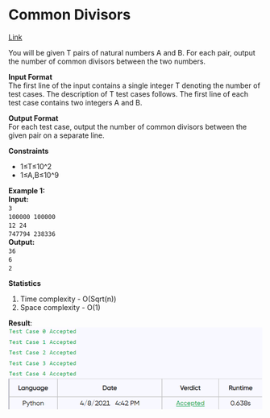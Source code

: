 # Common Divisors

[Link](https://renaissance.programmingpathshala.com/practice/41?sectionId=1&moduleId=1&topicId=2&subtopicId=25&homeworkId=5)

You will be given T pairs of natural numbers A and B.
For each pair, output the number of common divisors between the two numbers.

**Input Format**  
The first line of the input contains a single integer T denoting the number of test cases.
The description of T test cases follows.
The first line of each test case contains two integers A and B.

**Output Format**  
For each test case, output the number of common divisors between the given pair on a separate line.

**Constraints**

- 1≤T≤10^2
- 1≤A,B≤10^9

**Example 1:**  
**Input:**  
`3`  
`100000 100000`  
`12 24`  
`747794 238336`  
**Output:**  
`36`  
`6`  
`2`

**Statistics**

1. Time complexity - O(Sqrt(n))
2. Space complexity - O(1)

**Result**:  
![Result image](https://github.com/SanjampreetSingh/PP/blob/master/Programming%20Pathshala/Mathematics%20Code/Common%20Divisors/image.jpg)
